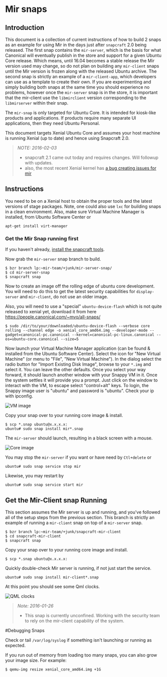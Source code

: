 # Mir snaps

## Introduction

This document is a collection of current instructions of how to build 2 snaps
as an example for using Mir in the days just after `snapcraft` 2.0 being
released. The first snap contains the `mir-server`, which is the basis for what
Canonical will eventually publish in the store and support for a given Ubuntu
Core release. Which means, until 16.04 becomes a stable release the Mir
version used may change, so do not plan on building any `mir-client` snaps
until the Mir version is frozen along with the released Ubuntu archive. The
second snap is strictly an example of a `mir-client-app`, which developers can
use as a template to create their own. If you are experimenting and simply
building both snaps at the same time you should experience no problems,
however once the `mir-server` snap is in the store, it is important that the
mir-client use the `libmirclient` version corresponding to the `libmirserver`
within their snap.

The `mir-snap` is only targeted for Ubuntu Core. It is intended for
kiosk-like products and applications. If products require many separate UI
applications, then they need Ubuntu Personal.

This document targets Xenial Ubuntu Core and assumes your host machine is
running Xenial (up to date) and hence using Snapcraft 2.0.

> *NOTE: 2016-02-03*
> - snapcraft 2.1 came out today and requires changes. Will followup with
>   updates.
> - also, the most recent Xenial kernel has [a bug creating issues for
>   mir](https://bugs.launchpad.net/ubuntu/+source/linux/+bug/1540731)

## Instructions

You need to be on a Xenial host to obtain the proper tools and the latest
versions of stage packages. Note, one could also use `lxc` for building snaps
in a clean environment. Also, make sure Virtual Machine Manager is installed,
from Ubuntu Software Center or

```
apt-get install virt-manager
```

### Get the Mir Snap running first

If you haven't already, [install the snapcraft tools](get-started.md).

Now grab the `mir-server` snap branch to build.
```
$ bzr branch lp:~mir-team/+junk/mir-server-snap/
$ cd mir-server-snap
$ snapcraft snap
```
Now to create an image off the rolling edge of ubuntu core development. You
will need to do this to get the latest security capabilities for
`display-server` and `mir-client`, do not use an older image.

Also, you will need to use a "special" `ubuntu-device-flash` which is not
quite released to xenial yet, download it from here
https://people.canonical.com/~mvo/all-snaps/

```
$ sudo /dir/to/your/downloaded/ubuntu-device-flash --verbose core rolling --channel edge -o xenial_core_amd64.img --developer-mode --gadget=canonical-pc.canonical --kernel=canonical-pc-linux.canonical --os=ubuntu-core.canonical --size=5
```

Now launch your Virtual Machine Manager application (can be found & installed
from the Ubuntu Software Center). Select the icon for "New Virtual Machine"
(or menu to "File", "New Virtual Machine"). In the dialog select the radio
button for "Import Existing Disk Image", browse to your `*.img` and select
it. You can leave the other defaults. Once you select your way forward, it
should launch another window with your Snappy VM in it. Once the system
settles it will provide you a prompt. Just click on the window to interact
with the VM, to escape select "control+alt" keys. To login, the Snappy image
user is "ubuntu" and password is "ubuntu". Check your ip with ipconfig.

![VM image][vm-image]

Copy your snap over to your running core image & install.
```
$ scp *.snap ubuntu@x.x.x.x:
ubuntu# sudo snap install mir*.snap
```

The `mir-server` should launch, resulting in a black screen with a mouse.

![Core image][core-image]

You may stop the `mir-server` if you want or have need by `Ctl+delete` or
```
ubuntu# sudo snap service stop mir
```

Likewise, you may restart by
```
ubuntu# sudo snap service start mir
```

## Get the Mir-Client snap Running

This section assumes the Mir server is up and running, and you've followed
all of the setup steps from the previous section. This branch is strictly an
example of running a `mir-client` snap on top of a `mir-server` snap.

```
$ bzr branch lp:~mir-team/+junk/snapcraft-mir-client
$ cd snapcraft-mir-client
$ snapcraft snap
```

Copy your snap over to your running core image and install.
```
$ scp *.snap ubuntu@x.x.x.x:
```

Quickly double-check Mir server is running, if not just start the service.
```
ubuntu# sudo snap install mir-client*.snap
```

At this point you should see some Qml clocks.

![QML clocks][clock-image]

> *Note: 2016-01-26*
>  - This snap is currently unconfined. Working with the security team to
>    rely on the mir-client capability of the system.

#Debugging Snaps

Check or tail `/var/log/syslog` if something isn't launching or running as
expected.

If you run out of memory from loading too many snaps, you can also grow your
image size. For example:
```
$ qemu-img resize xenial_core_amd64.img +1G
```

[vm-image]: https://raw.githubusercontent.com/snapcore/snapcraft/master/docs/images/ubuntucore_in_vmm.png
[core-image]: https://raw.githubusercontent.com/snapcore/snapcraft/master/docs/images/core_running_mir.png
[clock-image]: https://raw.githubusercontent.com/snapcore/snapcraft/master/docs/images/clocks_on_mir_on_ubuntucore.png
